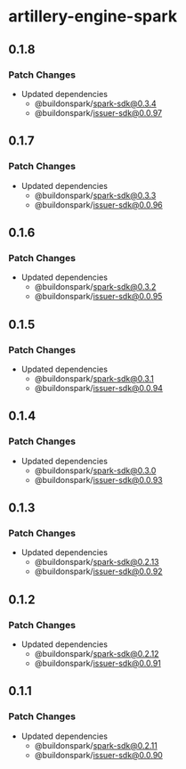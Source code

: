 # artillery-engine-spark

## 0.1.8

### Patch Changes

- Updated dependencies
  - @buildonspark/spark-sdk@0.3.4
  - @buildonspark/issuer-sdk@0.0.97

## 0.1.7

### Patch Changes

- Updated dependencies
  - @buildonspark/spark-sdk@0.3.3
  - @buildonspark/issuer-sdk@0.0.96

## 0.1.6

### Patch Changes

- Updated dependencies
  - @buildonspark/spark-sdk@0.3.2
  - @buildonspark/issuer-sdk@0.0.95

## 0.1.5

### Patch Changes

- Updated dependencies
  - @buildonspark/spark-sdk@0.3.1
  - @buildonspark/issuer-sdk@0.0.94

## 0.1.4

### Patch Changes

- Updated dependencies
  - @buildonspark/spark-sdk@0.3.0
  - @buildonspark/issuer-sdk@0.0.93

## 0.1.3

### Patch Changes

- Updated dependencies
  - @buildonspark/spark-sdk@0.2.13
  - @buildonspark/issuer-sdk@0.0.92

## 0.1.2

### Patch Changes

- Updated dependencies
  - @buildonspark/spark-sdk@0.2.12
  - @buildonspark/issuer-sdk@0.0.91

## 0.1.1

### Patch Changes

- Updated dependencies
  - @buildonspark/spark-sdk@0.2.11
  - @buildonspark/issuer-sdk@0.0.90
